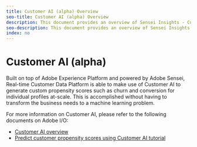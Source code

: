 ```yaml
---
title: Customer AI (alpha) Overview
seo-title: Customer AI (alpha) Overview
description: This document provides an overview of Sensei Insights - Customer AI (Alpha)
seo-description: This document provides an overview of Sensei Insights - Customer AI (Alpha)
index: no
---
```


# Customer AI (alpha)

Built on top of Adobe Experience Platform and powered by Adobe Sensei, Real-time Customer Data Platform is able to make use of Customer AI to generate custom propensity scores such as churn and conversion for individual profiles at-scale. This is accomplished without having to transform the business needs to a machine learning problem.

For more information on Customer AI, please refer to the following documents on Adobe I/O: 

-   [Customer AI overview](https://www.adobe.io/apis/experienceplatform/home/services/allservices.html#!api-specification/markdown/narrative/technical_overview/sensei-insights/customer-ai.md)
-   [Predict customer propensity scores using Customer AI tutorial](https://www.adobe.io/apis/experienceplatform/home/tutorials/alltutorials.html#!api-specification/markdown/narrative/tutorials/sensei-insights/customer-ai-tutorial.md)